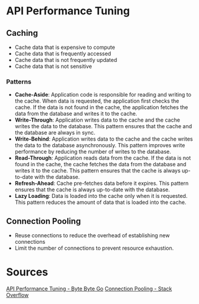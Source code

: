 # API Performance Tuning

## Caching
- Cache data that is expensive to compute
- Cache data that is frequently accessed
- Cache data that is not frequently updated
- Cache data that is not sensitive

### Patterns
- **Cache-Aside**: Application code is responsible for reading and writing to the cache. When data is requested, the application first checks the cache. If the data is not found in the cache, the application fetches the data from the database and writes it to the cache.
- **Write-Through**: Application writes data to the cache and the cache writes the data to the database. This pattern ensures that the cache and the database are always in sync.
- **Write-Behind**: Application writes data to the cache and the cache writes the data to the database asynchronously. This pattern improves write performance by reducing the number of writes to the database.
- **Read-Through**: Application reads data from the cache. If the data is not found in the cache, the cache fetches the data from the database and writes it to the cache. This pattern ensures that the cache is always up-to-date with the database.
- **Refresh-Ahead**: Cache pre-fetches data before it expires. This pattern ensures that the cache is always up-to-date with the database.
- **Lazy Loading**: Data is loaded into the cache only when it is requested. This pattern reduces the amount of data that is loaded into the cache.


## Connection Pooling
- Reuse connections to reduce the overhead of establishing new connections
- Limit the number of connections to prevent resource exhaustion.


# Sources 
[API Performance Tuning - Byte Byte Go](https://www.youtube.com/watch?v=zvWKqUiovAM&ab_channel=ByteByteGo)
[Connection Pooling - Stack Overflow](https://stackoverflow.blog/2020/10/14/improve-database-performance-with-connection-pooling/)